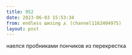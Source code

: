 ```yaml
---
title: 952
date: 2023-06-03 15:53:34
from: endless шизing ⍼ (channel1162404975)
layout: post
---
```


наелся пробниками пончиков из перекрестка
